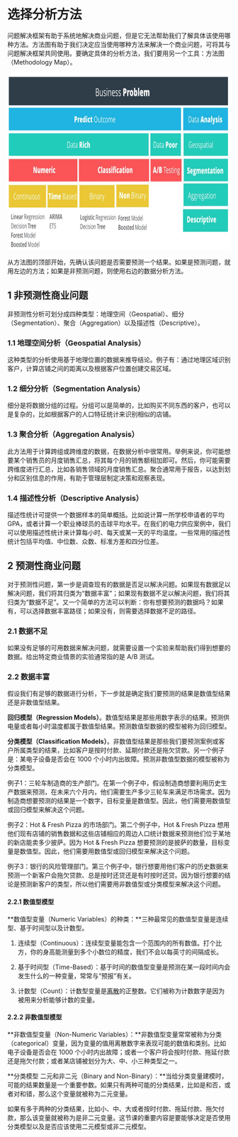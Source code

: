 # 选择分析方法
问题解决框架有助于系统地解决商业问题，但是它无法帮助我们了解具体该使用哪种方法。方法图有助于我们决定应当使用哪种方法来解决一个商业问题，可将其与问题解决框架共同使用。要确定具体的分析方法，我们要用另一个工具：方法图（Methodology Map）。

<img src="https://github.com/JayFrank/ContinuousLearning/blob/master/Udacity-Business%20Data%20Analysis%20Nanodegree/7.%20%E5%BF%85%E4%BF%AE%E8%AF%BE%E7%A8%8B%20-%20%E7%94%A8%E6%95%B0%E6%8D%AE%E5%88%86%E6%9E%90%E8%A7%A3%E5%86%B3%E5%95%86%E4%B8%9A%E9%97%AE%E9%A2%98/Lesson3-%E7%BA%BF%E6%80%A7%E5%9B%9E%E5%BD%92/AnalysisMethod.png"  height="400">

从方法图的顶部开始，先确认该问题是否需要预测一个结果。如果是预测问题，就用左边的方法；如果是非预测问题，则使用右边的数据分析方法。

## 1 非预测性商业问题
非预测性分析可划分成四种类型：地理空间（Geospatial）、细分（Segmentation）、聚合（Aggregation）以及描述性（Descriptive）。

### 1.1 地理空间分析（Geospatial Analysis）
这种类型的分析使用基于地理位置的数据来推导结论。例子有：通过地理区域识别客户，计算店铺之间的距离以及根据客户位置创建交易区域。

### 1.2 细分分析（Segmentation Analysis）
细分是将数据分组的过程。分组可以是简单的，比如购买不同东西的客户，也可以是复杂的，比如根据客户的人口特征统计来识别相似的店铺。

### 1.3 聚合分析（Aggregation Analysis）
此方法用于计算跨组或跨维度的数据，在数据分析中很常用。举例来说，你可能想要某个销售员的月度销售汇总，将其每个月的销售额相加即可。然后，你可能需要跨维度进行汇总，比如各销售领域的月度销售汇总。聚合通常用于报告，以达到划分和区别信息的作用，有助于管理层制定决策和观察表现。

### 1.4 描述性分析（Descriptive Analysis）
描述性统计可提供一个数据样本的简单概括。比如说计算一所学校申请者的平均 GPA，或者计算一个职业棒球员的击球平均水平。在我们的电力供应案例中，我们可以使用描述性统计来计算每小时、每天或某一天的平均温度。一些常用的描述性统计包括平均值、中位数、众数、标准方差和四分位差。

## 2 预测性商业问题
对于预测性问题，第一步是调查现有的数据是否足以解决问题。如果现有数据足以解决问题，我们将其归类为“数据丰富”；如果现有数据不足以解决问题，我们将其归类为“数据不足”。又一个简单的方法可以判断：你有想要预测的数据吗？如果有，可以选择数据丰富路径；如果没有，则需要选择数据不足的路径。

### 2.1 数据不足
如果没有足够的可用数据来解决问题，就需要设置一个实验来帮助我们得到想要的数据。给出特定商业情景的实验通常指的是 A/B 测试。

### 2.2 数据丰富
假设我们有足够的数据进行分析，下一步就是确定我们要预测的结果是数值型结果还是非数值型结果。

**回归模型（Regression Models）**。数值型结果是那些用数字表示的结果。预测供电量或者每小时温度都属于数值型结果。预测数值型数据的模型被称为回归模型。

**分类模型（Classification Models）**。非数值型结果是那些我们要预测案例或客户所属类型的结果，比如客户是按时付款、延期付款还是拖欠贷款。另一个例子是：某电子设备是否会在 1000 个小时内出故障。预测非数值型数据的模型被称为分类模型。

例子1：三轮车制造商的生产部门。在第一个例子中，假设制造商想要利用历史生产数据来预测，在未来六个月内，他们需要生产多少三轮车来满足市场需求。因为制造商想要预测的结果是一个数字，目标变量是数值型。因此，他们需要用数值型或回归模型来解决这个问题。

例子2：Hot & Fresh Pizza 的市场部门。第二个例子中，Hot & Fresh Pizza 想用他们现有店铺的销售数据和这些店铺相应的周边人口统计数据来预测他们位于某地的新店能卖多少披萨。因为 Hot & Fresh Pizza 想要预测的是披萨的数量，目标变量是数值型。因此，他们需要用数值型或回归模型来解决这个问题。

例子3：银行的风险管理部门。第三个例子中，银行想要用他们客户的历史数据来预测一个新客户会拖欠贷款、总是按时还贷还是有时按时还贷。因为银行想要的结论是预测新客户的类型，所以他们需要用非数值型或分类模型来解决这个问题。

#### 2.2.1 数值型模型

**数值型变量（Numeric Variables）的种类：**三种最常见的数值型变量是连续型、基于时间型以及计数型。

1. 连续型（Continuous）：连续型变量能包含一个范围内的所有数值。打个比方，你的身高能测量到多个小数位的精度，我们不会以每英寸的间隔成长。

2. 基于时间型（Time-Based）：基于时间的数值型变量是预测在某一段时间内会发生什么的一种变量，常常与“预报”有关。

3. 计数型（Count）：计数型变量是[离散](https://www.mathsisfun.com/data/data-discrete-continuous.html)的正整数。它们被称为计数数字是因为被用来分析能够计数的变量。

#### 2.2.2 非数值型模型

**非数值型变量（Non-Numeric Variables）：**非数值型变量常常被称为分类（categorical）变量，因为变量的值用离散数字来表现可能的数值和类别。比如电子设备是否会在 1000 个小时内出故障；或者一个客户将会按时付款、拖延付款还是拖欠付款；或者某店铺被划分为大、中、小三种类型之一。

**分类模型 二元和非二元（Binary and Non-Binary）：**当给分类变量建模时，可能的结果数量是一个重要参数。如果只有两种可能的分类结果，比如是和否，或者对和错，那么这个变量就被称为二元变量。

如果有多于两种的分类结果，比如小、中、大或者按时付款、拖延付款、拖欠付款，那么该变量就被称为是非二元变量。这节课的重要内容是要能够决定是否使用分类模型以及是否应该使用二元模型或非二元模型。
